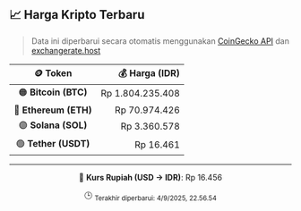 

<!-- HARGA_KRIPTO -->
## 📈 Harga Kripto Terbaru

> Data ini diperbarui secara otomatis menggunakan [CoinGecko API](https://www.coingecko.com/) dan [exchangerate.host](https://exchangerate.host/)

<div align="center">

| 🪙 Token | 💰 Harga (IDR) |
|:------:|---------------:|
| 🟠 **Bitcoin (BTC)**   | Rp 1.804.235.408 |
| 🔵 **Ethereum (ETH)**  | Rp 70.974.426 |
| 🟣 **Solana (SOL)**    | Rp 3.360.578 |
| 🟢 **Tether (USDT)**   | Rp 16.461 |

---

💱 **Kurs Rupiah (USD → IDR)**: Rp 16.456

🕒 <sub>Terakhir diperbarui: 4/9/2025, 22.56.54</sub>

</div>
<!-- /HARGA_KRIPTO -->